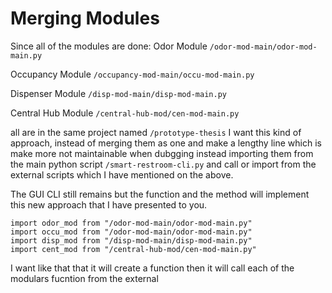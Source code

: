 # Merging Modules
Since all of the modules are done:
Odor Module
`/odor-mod-main/odor-mod-main.py`

Occupancy Module
`/occupancy-mod-main/occu-mod-main.py`

Dispenser Module
`/disp-mod-main/disp-mod-main.py`

Central Hub Module
`/central-hub-mod/cen-mod-main.py`

all are in the same project named `/prototype-thesis`
I want this kind of approach, instead of merging them as one and make a lengthy line which is make more not maintainable when dubgging instead importing them from the main python script `/smart-restroom-cli.py` and call or import from the external scripts which I have mentioned on the above.

The GUI CLI still remains but the function and the method will implement this new approach that I have presented to you.

```
import odor_mod from "/odor-mod-main/odor-mod-main.py"
import occu_mod from "/odor-mod-main/odor-mod-main.py"
import disp_mod from "/disp-mod-main/disp-mod-main.py"
import cent_mod from "/central-hub-mod/cen-mod-main.py"

```

I want like that that it will create a function then it will call each of the modulars fucntion from the external